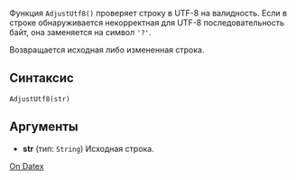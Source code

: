 Функция `AdjustUtf8()` проверяет строку в UTF-8 на валидность. Если в строке обнаруживается некорректная для UTF-8 последовательность байт, она заменяется на символ `'?'`.

Возвращается исходная либо измененная строка.

## Синтаксис
` AdjustUtf8(str) `

## Аргументы
- **str** (тип: `String`)
	Исходная строка.

[On Datex](http://docs.datex.ru/article.htm?id=7172076235998782845)